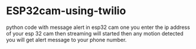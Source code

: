 # ESP32cam-using-twilio
python code with message alert in esp32 cam
one you enter the ip address of your esp 32 cam then streaming will started then any motion detected you will get alert message to your phone number.
